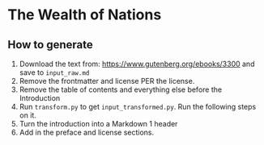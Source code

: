 # The Wealth of Nations

## How to generate

1. Download the text from: https://www.gutenberg.org/ebooks/3300 and save to `input_raw.md`
2. Remove the frontmatter and license PER the license.
3. Remove the table of contents and everything else before the Introduction
4. Run `transform.py` to get `input_transformed.py`. Run the following steps on it.
5. Turn the introduction into a Markdown 1 header
6. Add in the preface and license sections.